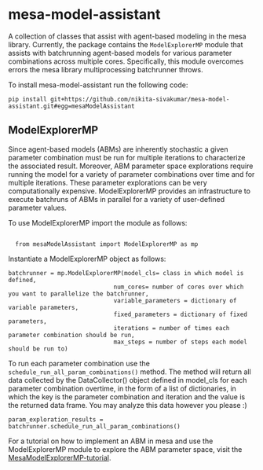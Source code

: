 # mesa-model-assistant
A collection of classes that assist with agent-based modeling in the mesa library. Currently, the package contains the `ModelExplorerMP` module that assists with batchrunning agent-based models for various parameter combinations across multiple cores. Specifically, this module overcomes errors the mesa library multiprocessing batchrunner throws.

To install mesa-model-assistant run the following code:

```
pip install git+https://github.com/nikita-sivakumar/mesa-model-assistant.git#egg=mesaModelAssistant
```

## ModelExplorerMP
Since agent-based models (ABMs) are inherently stochastic a given parameter combination must be run for multiple iterations to characterize the associated result. Moreover, ABM parameter space explorations require running the model for a variety of parameter combinations over time and for multiple iterations. These parameter explorations can be very computationally expensive. ModelExplorerMP provides an infrastructure to execute batchruns of ABMs in parallel for a variety of user-defined parameter values.

To use ModelExplorerMP import the module as follows:

<code>
  from mesaModelAssistant import ModelExplorerMP as mp
</code>

Instantiate a ModelExplorerMP object as follows:

```
batchrunner = mp.ModelExplorerMP(model_cls= class in which model is defined,
                              num_cores= number of cores over which you want to parallelize the batchrunner,
                              variable_parameters = dictionary of variable parameters,
                              fixed_parameters = dictionary of fixed parameters,
                              iterations = number of times each parameter combination should be run,
                              max_steps = number of steps each model should be run to)
```

To run each parameter combination use the `schedule_run_all_param_combinations()` method.
The method will return all data collected by the DataCollector() object defined in model_cls for each parameter combination overtime, in the form of a list of dictionaries, in which the key is the parameter combination and iteration and the value is the returned data frame. You may analyze this data however you please :)

```
param_exploration_results = batchrunner.schedule_run_all_param_combinations()
```

For a tutorial on how to implement an ABM in mesa and use the ModelExplorerMP module to explore the ABM parameter space, visit the [MesaModelExplorerMP-tutorial](https://github.com/nikita-sivakumar/mesa-model-assistant/blob/master/ModelExplorerMP-Tutorial.ipynb).
